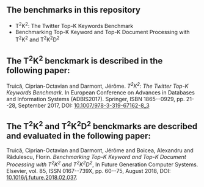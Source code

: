 ## The benchmarks in this repository
* T<sup>2</sup>K<sup>2</sup>: The Twitter Top-K Keywords Benchmark
* Benchmarking Top-K Keyword and Top-K Document Processing with T<sup>2</sup>K<sup>2</sup> and T<sup>2</sup>K<sup>2</sup>D<sup>2</sup>

## The T<sup>2</sup>K<sup>2</sup> benckmark is described in the following paper:

Truică, Ciprian-Octavian and Darmont, Jérôme. *T<sup>2</sup>K<sup>2</sup>: The Twitter Top-K Keywords Benchmark*. In European Conference on Advances in Databases and Information Systems (ADBIS2017). Springer, ISBN 1865--0929, pp. 21--28, September 2017, DOI: [10.1007/978-3-319-67162-8_3](http://dx.doi.org/10.1007/978-3-319-67162-8_3)


## The T<sup>2</sup>K<sup>2</sup> and T<sup>2</sup>K<sup>2</sup>D<sup>2</sup> benckmarks are described and evaluated in the following paper:

Truică, Ciprian-Octavian and Darmont, Jérôme and Boicea, Alexandru and Rădulescu, Florin. *Benchmarking Top-K Keyword and Top-K Document Processing with T<sup>2</sup>K<sup>2</sup> and T<sup>2</sup>K<sup>2</sup>D<sup>2</sup>*, In Future Generation Computer Systems. Elsevier, vol. 85, ISSN 0167--739X, pp. 60--75, August 2018, DOI: [10.1016/j.future.2018.02.037](https://doi.org/10.1016/j.future.2018.02.037).

